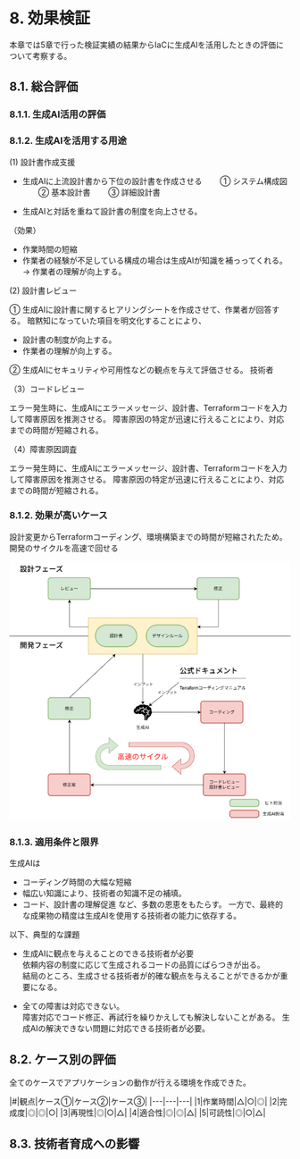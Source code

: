 # 8. 効果検証

本章では5章で行った検証実績の結果からIaCに生成AIを活用したときの評価について考察する。

## 8.1. 総合評価

### 8.1.1. 生成AI活用の評価


### 8.1.2. 生成AIを活用する用途

(1) 設計書作成支援

- 生成AIに上流設計書から下位の設計書を作成させる
　　① システム構成図
　　② 基本設計書
　　③ 詳細設計書

- 生成AIと対話を重ねて設計書の制度を向上させる。

（効果）

- 作業時間の短縮
- 作業者の経験が不足している構成の場合は生成AIが知識を補っってくれる。
  → 作業者の理解が向上する。

(2) 設計書レビュー

① 生成AIに設計書に関するヒアリングシートを作成させて、作業者が回答する。
   暗黙知になっていた項目を明文化することにより、
   - 設計書の制度が向上する。
   - 作業者の理解が向上する。

② 生成AIにセキュリティや可用性などの観点を与えて評価させる。
   技術者

（3）コードレビュー

エラー発生時に、生成AIにエラーメッセージ、設計書、Terraformコードを入力して障害原因を推測させる。
障害原因の特定が迅速に行えることにより、対応までの時間が短縮される。


（4）障害原因調査

エラー発生時に、生成AIにエラーメッセージ、設計書、Terraformコードを入力して障害原因を推測させる。
障害原因の特定が迅速に行えることにより、対応までの時間が短縮される。

### 8.1.2. 効果が高いケース

設計変更からTerraformコーディング、環境構築までの時間が短縮されたため。開発のサイクルを高速で回せる

![](20250813153728.png)


### 8.1.3. 適用条件と限界

生成AIは
- コーディング時間の大幅な短縮
- 幅広い知識により、技術者の知識不足の補填。
- コード、設計書の理解促進
など、多数の恩恵をもたらす。
一方で、最終的な成果物の精度は生成AIを使用する技術者の能力に依存する。

以下、典型的な課題

- 生成AIに観点を与えることのできる技術者が必要  
  依頼内容の制度に応じて生成されるコードの品質にばらつきが出る。  
  結局のところ、生成させる技術者が的確な観点を与えることができるかが重要になる。  

- 全ての障害は対応できない。  
  障害対応でコード修正、再試行を繰りかえしても解決しないことがある。
  生成AIの解決できない問題に対応できる技術者が必要。

## 8.2. ケース別の評価

全てのケースでアプリケーションの動作が行える環境を作成できた。

|#|観点|ケース①|ケース②|ケース③|
|---|---|---|
|1|作業時間|△|○|◎|
|2|完成度|◎|◎|○|
|3|再現性|◎|○|△|
|4|適合性|◎|◎|△|
|5|可読性|◎|○|△|

## 8.3. 技術者育成への影響

